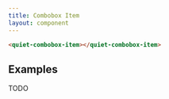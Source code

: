 ```yaml
---
title: Combobox Item
layout: component
---
```


```html {.example}
<quiet-combobox-item></quiet-combobox-item>
```

## Examples

TODO
